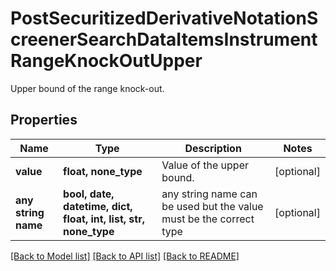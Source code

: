 # PostSecuritizedDerivativeNotationScreenerSearchDataItemsInstrumentRangeKnockOutUpper

Upper bound of the range knock-out.

## Properties
Name | Type | Description | Notes
------------ | ------------- | ------------- | -------------
**value** | **float, none_type** | Value of the upper bound. | [optional] 
**any string name** | **bool, date, datetime, dict, float, int, list, str, none_type** | any string name can be used but the value must be the correct type | [optional]

[[Back to Model list]](../README.md#documentation-for-models) [[Back to API list]](../README.md#documentation-for-api-endpoints) [[Back to README]](../README.md)


